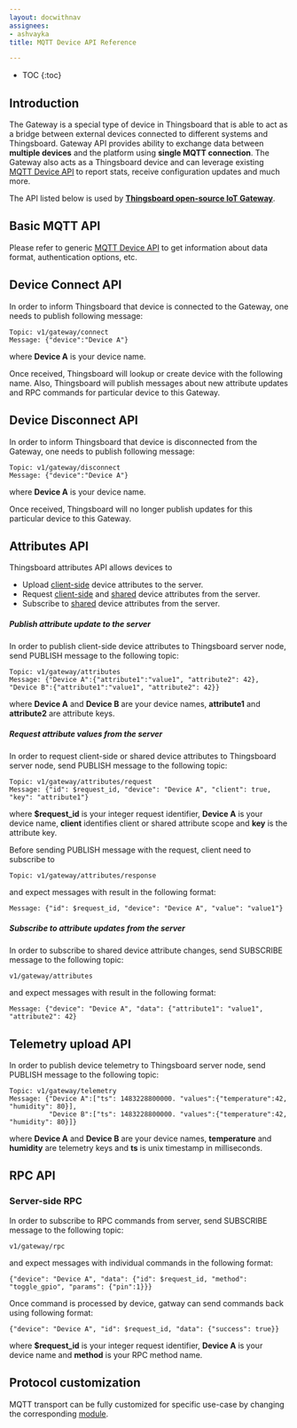 ```yaml
---
layout: docwithnav
assignees:
- ashvayka
title: MQTT Device API Reference

---
```


* TOC
{:toc}

## Introduction

The Gateway is a special type of device in Thingsboard that is able to act as a bridge between external devices connected to different systems and Thingsboard.
Gateway API provides ability to exchange data between **multiple devices** and the platform using **single MQTT connection**.
The Gateway also acts as a Thingsboard device and can leverage existing [MQTT Device API](/docs/reference/mqtt-api/) to report stats, receive configuration updates and much more.

The API listed below is used by [**Thingsboard open-source IoT Gateway**](/docs/iot-gateway/what-is-iot-gateway/).  

## Basic MQTT API

Please refer to generic [MQTT Device API](/docs/reference/mqtt-api/) to get information about data format, authentication options, etc.
 
## Device Connect API

In order to inform Thingsboard that device is connected to the Gateway, one needs to publish following message:
 
```shell
Topic: v1/gateway/connect
Message: {"device":"Device A"}
```

where **Device A** is your device name.

Once received, Thingsboard will lookup or create device with the following name. 
Also, Thingsboard will publish messages about new attribute updates and RPC commands for particular device to this Gateway.

## Device Disconnect API

In order to inform Thingsboard that device is disconnected from the Gateway, one needs to publish following message:
 
```shell
Topic: v1/gateway/disconnect
Message: {"device":"Device A"}
```

where **Device A** is your device name.

Once received, Thingsboard will no longer publish updates for this particular device to this Gateway. 

## Attributes API

Thingsboard attributes API allows devices to 

* Upload [client-side](/docs/user-guide/attributes/#attribute-types) device attributes to the server.
* Request [client-side](/docs/user-guide/attributes/#attribute-types) and [shared](/docs/user-guide/attributes/#attribute-types) device attributes from the server.
* Subscribe to [shared](/docs/user-guide/attributes/#attribute-types) device attributes from the server.
 
##### Publish attribute update to the server

In order to publish client-side device attributes to Thingsboard server node, send PUBLISH message to the following topic:

```shell
Topic: v1/gateway/attributes
Message: {"Device A":{"attribute1":"value1", "attribute2": 42}, "Device B":{"attribute1":"value1", "attribute2": 42}}
```

where **Device A** and **Device B** are your device names, **attribute1** and **attribute2** are attribute keys.

##### Request attribute values from the server

In order to request client-side or shared device attributes to Thingsboard server node, send PUBLISH message to the following topic:

```shell
Topic: v1/gateway/attributes/request
Message: {"id": $request_id, "device": "Device A", "client": true, "key": "attribute1"}
```

where **$request_id** is your integer request identifier, **Device A** is your device name, **client** identifies client or shared attribute scope and **key** is the attribute key.

Before sending PUBLISH message with the request, client need to subscribe to 

```shell
Topic: v1/gateway/attributes/response
```

and expect messages with result in the following format:

```shell
Message: {"id": $request_id, "device": "Device A", "value": "value1"}
```

##### Subscribe to attribute updates from the server

In order to subscribe to shared device attribute changes, send SUBSCRIBE message to the following topic:

```shell
v1/gateway/attributes
```

and expect messages with result in the following format:

```shell
Message: {"device": "Device A", "data": {"attribute1": "value1", "attribute2": 42}
```

## Telemetry upload API

In order to publish device telemetry to Thingsboard server node, send PUBLISH message to the following topic:

```shell
Topic: v1/gateway/telemetry
Message: {"Device A":["ts": 1483228800000. "values":{"temperature":42, "humidity": 80}], 
          "Device B":["ts": 1483228800000. "values":{"temperature":42, "humidity": 80}]}
```

where **Device A** and **Device B** are your device names, **temperature** and **humidity** are telemetry keys and **ts** is unix timestamp in milliseconds.

## RPC API

### Server-side RPC

In order to subscribe to RPC commands from server, send SUBSCRIBE message to the following topic:

```shell
v1/gateway/rpc
```

and expect messages with individual commands in the following format:

```shell
{"device": "Device A", "data": {"id": $request_id, "method": "toggle_gpio", "params": {"pin":1}}}
```

Once command is processed by device, gatway can send commands back using following format:

```shell
{"device": "Device A", "id": $request_id, "data": {"success": true}}
```

where **$request_id** is your integer request identifier, **Device A** is your device name and **method** is your RPC method name. 
  
## Protocol customization

MQTT transport can be fully customized for specific use-case by changing the corresponding [module](https://github.com/thingsboard/thingsboard/tree/master/transport/mqtt).
